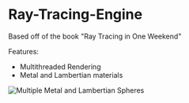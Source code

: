 # Ray-Tracing-Engine

Based off of the book "Ray Tracing in One Weekend"

Features:
- Multithreaded Rendering
- Metal and Lambertian materials

![Multiple Metal and Lambertian Spheres](https://github.com/Aditya-Dhiman4/Ray-Tracing-Engine/blob/main/multiple-spheres.ppm?raw=true)
